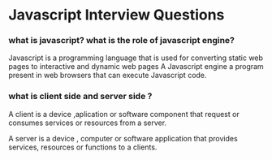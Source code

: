 # Javascript Interview Questions

### what is javascript? what is the role of javascript engine?

Javascript is a programming language that is used for converting static web pages to interactive and dynamic web pages
A Javascript engine a program present in web browsers that can execute Javascript code.

### what is client side and server side ?

A client is a device ,aplication or software component that request or consumes services or resources from a server.

A server is a device , computer or software application that provides services, resources or functions to a clients.

###
